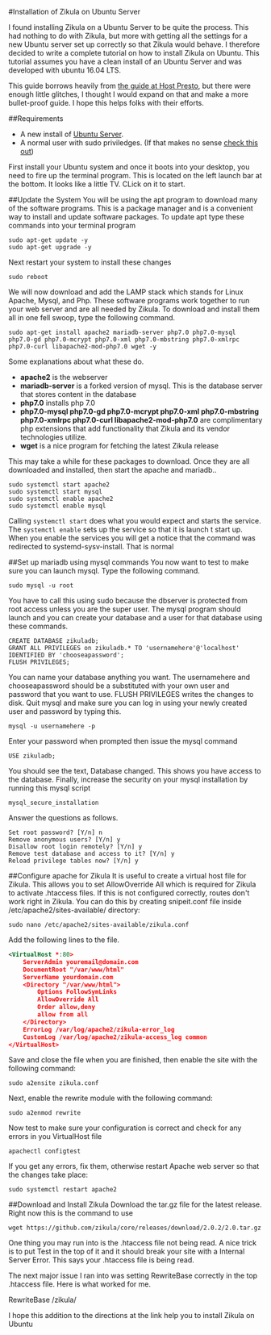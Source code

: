 
#Installation of Zikula on Ubuntu Server

I found installing Zikula on a Ubuntu Server to be quite the process. This had nothing to do with Zikula, but more with getting all the settings for a new Ubuntu server set up correctly so that Zikula would behave. I therefore decided to write a complete tutorial on how to install Zikula on Ubuntu. This tutorial assumes you have a clean install of an Ubuntu Server and was developed with ubuntu 16.04 LTS.

This guide borrows heavily from [the guide at Host Presto](https://hostpresto.com/community/tutorials/how-to-install-zikula-on-ubuntu-16-04/), but there were enough little glitches, I thought I would expand on that and make a more bullet-proof guide. I hope this helps folks with their efforts.

##Requirements
* A new install of [Ubuntu Server](https://www.ubuntu.com/download/server).
* A normal user with sudo priviledges. (If that makes no sense [check this out](https://www.linux.com/learn/linux-101-introduction-sudo%20))

First install your Ubuntu system and once it boots into your desktop, you need to fire up the terminal program. This is located on the left launch bar at the bottom. It looks like a little TV. CLick on it to start. 

##Update the System
You will be using the apt program to download many of the software programs. This is a package manager and is a convenient way to install and update software packages. To update apt type these commands into your terminal program
 
```text
sudo apt-get update -y
sudo apt-get upgrade -y
```
Next restart your system to install these changes

```text
sudo reboot
```

We will now download and add the LAMP stack which stands for Linux Apache, Mysql, and Php. These software programs work together to run your web server and are all needed by Zikula. To download and install them all in one fell swoop, type the following command.

```text
sudo apt-get install apache2 mariadb-server php7.0 php7.0-mysql php7.0-gd php7.0-mcrypt php7.0-xml php7.0-mbstring php7.0-xmlrpc php7.0-curl libapache2-mod-php7.0 wget -y
```
Some explanations about what these do.

* **apache2** is the webserver
* **mariadb-server** is a forked version of mysql. This is the database server that stores content in the database
* **php7.0** installs php 7.0
* **php7.0-mysql php7.0-gd php7.0-mcrypt php7.0-xml php7.0-mbstring php7.0-xmlrpc php7.0-curl libapache2-mod-php7.0** are complimentary php extensions that add functionality that Zikula and its vendor technologies utilize.
* **wget** is a nice program for fetching the latest Zikula release

This may take a while for these packages to download. Once they are all downloaded and installed, then start the apache and mariadb..

```text
sudo systemctl start apache2
sudo systemctl start mysql
sudo systemctl enable apache2
sudo systemctl enable mysql
```
Calling `systemctl start` does what you would expect and starts the service. The `systemctl enable` sets up the service so that it is launch t start up. When you enable the services you will get a notice that the command was redirected to systemd-sysv-install. That is normal

##Set up mariadb using mysql commands
You now want to test to make sure you can launch mysql. Type the following command.
```text
sudo mysql -u root
```
 You have to call this using sudo because the dbserver is protected from root access unless you are the super user. The mysql program should launch and you can create your database and a user for that database using these commands.
 
 ```mysql
CREATE DATABASE zikuladb;
GRANT ALL PRIVILEGES on zikuladb.* TO 'usernamehere'@'localhost' IDENTIFIED BY 'chooseapassword';
FLUSH PRIVILEGES;
```
You can name your database anything you want. The usernamehere and chooseapassword should be a substituted with your own user and password that you want to use. FLUSH PRIVILEGES writes the changes to disk. Quit mysql and make sure you can log in using your newly created user and password by typing this.

```text
mysql -u usernamehere -p
```
Enter your password when prompted then issue the mysql command

```mysql
USE zikuladb;
```
You should see the text, Database changed. This shows you have access to the database. Finally, increase the security on your mysql installation by running this mysql script

```text
mysql_secure_installation
```
Answer the questions as follows.
```text
Set root password? [Y/n] n 
Remove anonymous users? [Y/n] y 
Disallow root login remotely? [Y/n] y 
Remove test database and access to it? [Y/n] y 
Reload privilege tables now? [Y/n] y
```

##Configure apache for Zikula
It is useful to create a virtual host file for Zikula. This allows you to set AllowOverride All which is required for Zikula to activate .htaccess files. If this is not configured correctly, routes don't work right in Zikula. You can do this by creating snipeit.conf file inside /etc/apache2/sites-available/ directory:

```text
sudo nano /etc/apache2/sites-available/zikula.conf
```
Add the following lines to the file.

```xml
<VirtualHost *:80>
    ServerAdmin youremail@domain.com
    DocumentRoot "/var/www/html"
    ServerName yourdomain.com
    <Directory "/var/www/html">
        Options FollowSymLinks
        AllowOverride All
        Order allow,deny
        allow from all
    </Directory>
    ErrorLog /var/log/apache2/zikula-error_log
    CustomLog /var/log/apache2/zikula-access_log common
</VirtualHost>
```
Save and close the file when you are finished, then enable the site with the following command:

```text
sudo a2ensite zikula.conf
```

Next, enable the rewrite module with the following command:
```text
sudo a2enmod rewrite
```

Now test to make sure your configuration is correct and check for any errors in you VirtualHost file

```text
apachectl configtest
```

If you get any errors, fix them, otherwise restart Apache web server so that the changes take place:
```text
sudo systemctl restart apache2
```

##Download and Install Zikula
Download the tar.gz file for the latest release. Right now this is the command to use
```text
wget https://github.com/zikula/core/releases/download/2.0.2/2.0.tar.gz
```
One thing you may run into is the .htaccess file not being read. A nice trick is to put Test in the top of it and it should break your site with a Internal Server Error. This says your .htaccess file is being read. 

The next major issue I ran into was setting RewriteBase correctly in the top .htaccess file. Here is what worked for me.

RewriteBase /zikula/

I hope this addition to the directions at the link help you to install Zikula on Ubuntu